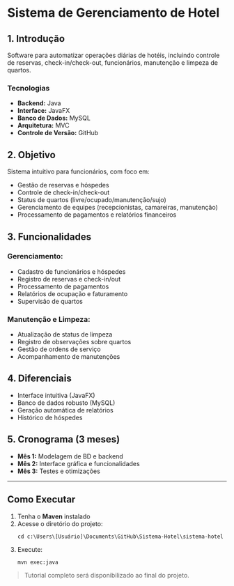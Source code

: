 # Sistema de Gerenciamento de Hotel

## 1. Introdução  
Software para automatizar operações diárias de hotéis, incluindo controle de reservas, check-in/check-out, funcionários, manutenção e limpeza de quartos.  

### Tecnologias  
- **Backend:** Java  
- **Interface:** JavaFX  
- **Banco de Dados:** MySQL  
- **Arquitetura:** MVC  
- **Controle de Versão:** GitHub  

## 2. Objetivo  
Sistema intuitivo para funcionários, com foco em:  
- Gestão de reservas e hóspedes  
- Controle de check-in/check-out  
- Status de quartos (livre/ocupado/manutenção/sujo)  
- Gerenciamento de equipes (recepcionistas, camareiras, manutenção)  
- Processamento de pagamentos e relatórios financeiros  

## 3. Funcionalidades  
### Gerenciamento:  
- Cadastro de funcionários e hóspedes  
- Registro de reservas e check-in/out  
- Processamento de pagamentos  
- Relatórios de ocupação e faturamento  
- Supervisão de quartos  

### Manutenção e Limpeza:  
- Atualização de status de limpeza  
- Registro de observações sobre quartos  
- Gestão de ordens de serviço  
- Acompanhamento de manutenções  

## 4. Diferenciais  
- Interface intuitiva (JavaFX)  
- Banco de dados robusto (MySQL)  
- Geração automática de relatórios  
- Histórico de hóspedes  

## 5. Cronograma (3 meses)  
- **Mês 1:** Modelagem de BD e backend  
- **Mês 2:** Interface gráfica e funcionalidades  
- **Mês 3:** Testes e otimizações  

---  
## Como Executar  
1. Tenha o **Maven** instalado  
2. Acesse o diretório do projeto:  
   ```  
   cd c:\Users\[Usuário]\Documents\GitHub\Sistema-Hotel\sistema-hotel  
   ```  
3. Execute:  
   ```  
   mvn exec:java  
   ```  
> Tutorial completo será disponibilizado ao final do projeto.  
